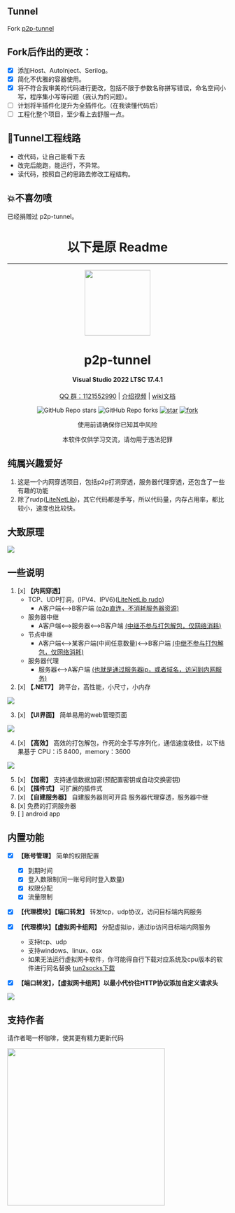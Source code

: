 ## Tunnel 

Fork [p2p-tunnel](https://github.com/snltty/p2p-tunnel)

## Fork后作出的更改：
- [x] 添加Host、AutoInject、Serilog。
- [x] 简化不优雅的容器使用。
- [x] 将不符合我审美的代码进行更改，包括不限于参数名称拼写错误，命名空间小写，程序集小写等问题（我认为的问题）。
- [ ] 计划将半插件化提升为全插件化。（在我读懂代码后）
- [ ] 工程化整个项目，至少看上去舒服一点。

## 💫Tunnel工程线路
- 改代码，让自己能看下去
- 改完后能跑，能运行，不异常。
- 读代码，按照自己的思路去修改工程结构。


## 💥不喜勿喷  
已经捐赠过 p2p-tunnel。

<h1 align=center > 以下是原 Readme </h1>  


---  


<!--
 * @Author: snltty
 * @Date: 2021-08-22 14:09:03
 * @LastEditors: snltty
 * @LastEditTime: 2022-11-21 16:36:26
 * @version: v1.0.0
 * @Descripttion: 功能说明
 * @FilePath: \client.service.ui.webd:\desktop\p2p-tunnel\README.md
-->
<div align="center">
<p><img src="./readme/logo.svg" height="150"></p> 

# p2p-tunnel
#### Visual Studio 2022 LTSC 17.4.1
<a href="https://jq.qq.com/?_wv=1027&k=ucoIVfz4" target="_blank">QQ 群：1121552990</a> | <a href="https://www.bilibili.com/video/BV14M4y117MB">介绍视频</a> | <a href="https://github.com/snltty/p2p-tunnel/wiki">wiki文档</a>

![GitHub Repo stars](https://img.shields.io/github/stars/snltty/p2p-tunnel?style=social)
![GitHub Repo forks](https://img.shields.io/github/forks/snltty/p2p-tunnel?style=social)
[![star](https://gitee.com/snltty/p2p-tunnel/badge/star.svg?theme=dark)](https://gitee.com/snltty/p2p-tunnel/stargazers)
[![fork](https://gitee.com/snltty/p2p-tunnel/badge/fork.svg?theme=dark)](https://gitee.com/snltty/p2p-tunnel/members)

使用前请确保你已知其中风险

本软件仅供学习交流，请勿用于违法犯罪

</div>

## 纯属兴趣爱好
1. 这是一个内网穿透项目，包括p2p打洞穿透，服务器代理穿透，还包含了一些有趣的功能
2. 除了rudp(<a href="https://github.com/RevenantX/LiteNetLib" target="_blank">LiteNetLib</a>)，其它代码都是手写，所以代码量，内存占用率，都比较小，速度也比较快。

## 大致原理
<p><img src="./readme/path.jpg"></p>


## 一些说明
1. [x] **【内网穿透】**
    - TCP、UDP打洞，(IPV4、IPV6)(<a href="https://github.com/RevenantX/LiteNetLib" target="_blank">LiteNetLib rudp</a>)
        - A客户端<-->B客户端 <u>(p2p直连，不消耗服务器资源)</u>
    - 服务器中继
        - A客户端<-->服务器<-->B客户端 <u>(中继不参与打包解包，仅网络消耗)</u>
    - 节点中继
        - A客户端<-->某客户端(中间任意数量)<-->B客户端 <u>(中继不参与打包解包，仅网络消耗)</u>
    - 服务器代理
        - 服务器<-->A客户端 <u>(也就是通过服务器ip，或者域名，访问到内网服务)</u>
2. [x] **【.NET7】** 跨平台，高性能，小尺寸，小内存
<p><img src="./readme/size.jpg"></p>

3. [x] **【UI界面】** 简单易用的web管理页面
<p><img src="./readme/ui.jpg" ></p>

4. [x] **【高效】** 高效的打包解包，作死的全手写序列化，通信速度极佳，以下结果基于 CPU：i5 8400，memory：3600
<p><img src="./readme/speed.jpg" ></p>

5. [x] **【加密】** 支持通信数据加密(预配置密钥或自动交换密钥)
6. [x] **【插件式】** 可扩展的插件式
7. [x] **【自建服务器】** 自建服务器则可开启 服务器代理穿透，服务器中继
8. [x] 免费的打洞服务器
9. [ ] android app

## 内置功能
- [x] **【账号管理】** 简单的权限配置
    - [x] 到期时间
    - [x] 登入数限制(同一账号同时登入数量)
    - [x] 权限分配
    - [x] 流量限制
- [x] **【代理模块】【端口转发】** 转发tcp，udp协议，访问目标端内网服务
- [x] **【代理模块】【虚拟网卡组网】** 分配虚拟ip，通过ip访问目标端内网服务
    - 支持tcp、udp
    - 支持windows、linux、osx
    - 如果无法运行虚拟网卡软件，你可能得自行下载对应系统及cpu版本的软件进行同名替换 <a href="https://github.com/xjasonlyu/tun2socks/releases" target="_blank">tun2socks下载</a>

- [x] **【端口转发】，【虚拟网卡组网】以最小代价往HTTP协议添加自定义请求头**
<p><img src="./readme/headers.jpg" ></p>

## 支持作者
请作者喝一杯咖啡，使其更有精力更新代码
<p><img src="./readme/qr.jpg" width="360"></p> 

